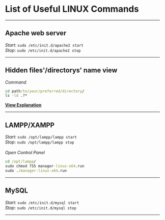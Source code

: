 # List of Useful LINUX Commands
- - - -

## Apache web server<br>
*Start*: ```sudo /etc/init.d/apache2 start```<br>
*Stop*: ```sudo /etc/init.d/apache2 stop```
- - - -

## Hidden files'/directorys' name view<br>
*Command*
```cmd
cd path/to/your/preferred/directory/
ls -ld .?*
```
[**View Explanation**](https://askubuntu.com/questions/468901/how-to-show-only-hidden-files-in-terminal)
- - - -

## LAMPP/XAMPP
*Start*: `sudo /opt/lampp/lampp start`<br>
*Stop*: `sudo /opt/lampp/lampp stop`<br><br>
*Open Control Panel*
```cmd
cd /opt/lampp/
sudo chmod 755 manager-linux-x64.run
sudo ./manager-linux-x64.run
```
- - - -

## MySQL<br>
*Start*: `sudo /etc/init.d/mysql start`<br>
*Stop*: `sudo /etc/init.d/mysql stop`
- - - -


